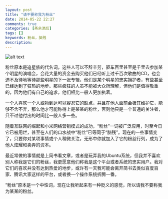 ```yaml
---
layout: post
title: "请不要称我为粉丝"
date: 2014-05-22 22:27
comments: true
categories: [茶余酒后]
tags: []
keywords: 粉丝，脑残
description: 
---
```

![alt text](http://image.tianjimedia.com/uploadImages/2010/111/31Z9R0178OA8.jpg)  

粉丝原本是追星族的代名词，这些人可以不辞辛劳，驱车百里甚至是千里去参加某个明星的演唱会，会花大量的资金去购买他们已经听上过千百次歌曲的CD，也会迫不及待地等待那些明星的下一张专辑，他们是某个明星的忠实拥护者，有些甚至已经达到了狂热的地步。那些疯狂的人虽不能被大众所理解，但他们是值得敬重的，因为他们有自己的追求，他们相比一般人更加执着。

一个人喜欢一个人或物到达可以容忍它的缺点，并且在他人面前会极其维护它，能够不舍不弃，那么他才可能称得上是某某的粉丝，否则他只是一个普通的关注者，只不过他付出的时间比一般人多一些。

<!--more-->
随着互联网的崛起和小米网络营销模式的成功，“粉丝”一词被广泛应用，时至今日它已被用烂，甚至在人们的口水战中“粉丝”已等同于“脑残”。现在的一些事情变了，只要你对某项事情或个人稍微关注，无形中你就加入了它的粉丝行列，成为了他人炫耀和卖弄的资本。

最近常做的事情就是上简书看文章，或者是玩弄我的Ubuntu系统，但我并不喜欢别人称我是它们的粉丝，我更愿意他们称我是这个平台或者系统的忠实用户。我对它们的喜欢并没有达到热爱的地步，或许有一天我可能会离开简书去类似百度百家、腾讯大家这样的平台，或者换一个操作系统折腾一番。

“粉丝”原本是一个中性词，现在让我听起来有一种贬义的感觉，所以请我不要称我为某某的粉丝。